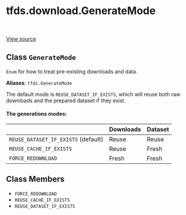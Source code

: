 <div itemscope itemtype="http://developers.google.com/ReferenceObject">
<meta itemprop="name" content="tfds.download.GenerateMode" />
<meta itemprop="path" content="Stable" />
<meta itemprop="property" content="FORCE_REDOWNLOAD"/>
<meta itemprop="property" content="REUSE_CACHE_IF_EXISTS"/>
<meta itemprop="property" content="REUSE_DATASET_IF_EXISTS"/>
</div>

# tfds.download.GenerateMode

<!-- Insert buttons and diff -->

<table class="tfo-notebook-buttons tfo-api" align="left">
</table>

<a target="_blank" href="https://github.com/tensorflow/datasets/tree/master/tensorflow_datasets/core/download/util.py">View
source</a>

<!-- Equality marker -->

## Class `GenerateMode`

`Enum` for how to treat pre-existing downloads and data.

**Aliases**: `tfds.GenerateMode`

<!-- Placeholder for "Used in" -->

The default mode is `REUSE_DATASET_IF_EXISTS`, which will reuse both
raw downloads and the prepared dataset if they exist.

#### The generations modes:

|                                    | Downloads | Dataset |
| -----------------------------------|-----------|---------|
| `REUSE_DATASET_IF_EXISTS` (default)| Reuse     | Reuse   |
| `REUSE_CACHE_IF_EXISTS`            | Reuse     | Fresh   |
| `FORCE_REDOWNLOAD`                 | Fresh     | Fresh   |

## Class Members

*   `FORCE_REDOWNLOAD` <a id="FORCE_REDOWNLOAD"></a>
*   `REUSE_CACHE_IF_EXISTS` <a id="REUSE_CACHE_IF_EXISTS"></a>
*   `REUSE_DATASET_IF_EXISTS` <a id="REUSE_DATASET_IF_EXISTS"></a>
